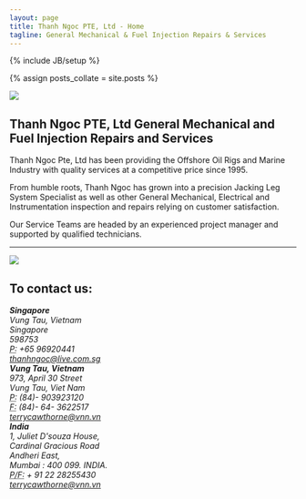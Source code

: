 ```yaml
---
layout: page
title: Thanh Ngoc PTE, Ltd - Home
tagline: General Mechanical & Fuel Injection Repairs & Services
---
```

{% include JB/setup %}

{% assign posts_collate = site.posts %}

<div class="featurette cursor-pointer">
  <img class="featurette-image pull-right popup-image" src="../assets/img/jackup2.jpg"></img>
  <h2 class="featurette-heading">Thanh Ngoc PTE, Ltd
    <span class="muted">General Mechanical and Fuel Injection Repairs and Services</span>
  </h2>
  <p class="lead">Thanh Ngoc Pte, Ltd has been providing the Offshore Oil Rigs and Marine Industry with quality services at a competitive price since 1995.</p>
  <p class="lead">From humble roots, Thanh Ngoc has grown into a precision Jacking Leg System Specialist as well as other General Mechanical, Electrical and Instrumentation inspection and repairs relying on customer satisfaction.</p>
  <p class="lead">Our Service Teams are headed by an experienced project manager and supported by qualified technicians.</p>
</div>

<hr>

<div class="featurette cursor-pointer">
  <img class="featurette-image pull-left popup-image" src="../assets/img/oilrig.jpg"></img>
  <h2 class="featurette-heading">To contact us:</h2>
  
  <address>
    <strong>Singapore</strong><br>
    Vung Tau, Vietnam<br>
    Singapore<br>
    598753<br>
    <abbr title="Phone">P:</abbr> +65 96920441<br>
    <a href="mailto:thanhngoc@live.com.sg">thanhngoc@live.com.sg</a>
  </address>
  
  <address>
    <strong>Vung Tau, Vietnam</strong><br>
    973, April 30 Street<br>
    Vung Tau, Viet Nam<br>
    <abbr title="Phone">P:</abbr> (84)- 903923120<br>
    <abbr title="Phone">F:</abbr> (84)- 64- 3622517<br>
    <a href="mailto:terrycawthorne@vnn.vn">terrycawthorne@vnn.vn</a>
  </address>

  <address>
    <strong>India</strong><br>
    1, Juliet D'souza House,<br>
    Cardinal Gracious Road<br>
    Andheri East,<br>
    Mumbai : 400 099. INDIA.<br>
    <abbr title="Phone">P/F:</abbr> + 91 22 28255430<br>
    <a href="mailto:terrycawthorne@vnn.vn">terrycawthorne@vnn.vn</a>
  </address>
</div>  

